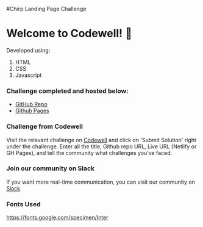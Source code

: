 
#Chirp Landing Page Challenge

# Welcome to Codewell! 👋

Developed using: <br>
1. HTML
2. CSS
3. Javascript

### Challenge completed and hosted below:

- [GitHub Repo]()
- [Github Pages](https://bderrickmatthew.github.io/Developer-Portfolio/)


### Challenge from Codewell

Visit the relevant challenge on [Codewell](https://codewell.cc) and click on 'Submit Solution' right under the challenge.
Enter all the title, Github repo URL, Live URL (Netlify or GH Pages), and tell the community what challenges you've faced.

### Join our community on Slack

If you want more real-time communication, you can visit our community on [Slack](https://join.slack.com/t/codewell-hq/shared_invite/zt-ni8c9g8h-gNYWrmqQ3Uh37dcLg9~LMQ). 

### Fonts Used

https://fonts.google.com/specimen/Inter
